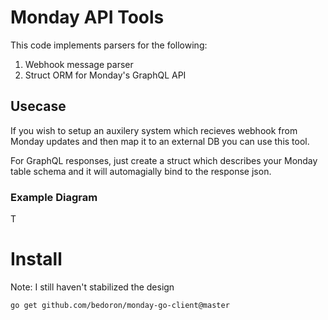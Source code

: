 # Monday API Tools
This code implements parsers for the following:
1. Webhook message parser
2. Struct ORM for Monday's GraphQL API

## Usecase
If you wish to setup an auxilery system which recieves webhook from Monday updates and then map it to an external DB you can use this tool.

For GraphQL responses, just create a struct which describes your Monday table schema and it will automagially bind to the response json.

### Example Diagram

T

# Install
Note: I still haven't stabilized the design
```bash
go get github.com/bedoron/monday-go-client@master
```
